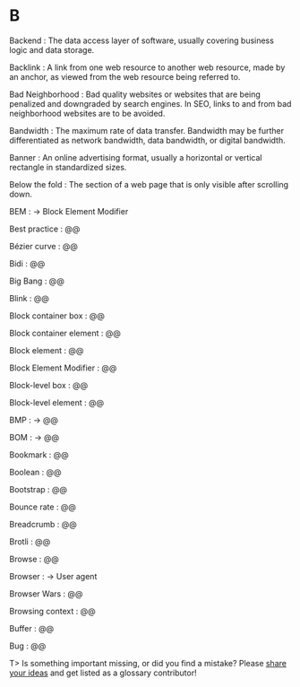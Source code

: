 # B

Backend
: The data access layer of software, usually covering business logic and data storage.

Backlink
: A link from one web resource to another web resource, made by an anchor, as viewed from the web resource being referred to.

Bad Neighborhood
: Bad quality websites or websites that are being penalized and downgraded by search engines. In SEO, links to and from bad neighborhood websites are to be avoided.

Bandwidth
: The maximum rate of data transfer. Bandwidth may be further differentiated as network bandwidth, data bandwidth, or digital bandwidth.

Banner
: An online advertising format, usually a horizontal or vertical rectangle in standardized sizes.

Below the fold
: The section of a web page that is only visible after scrolling down.

BEM
: → Block Element Modifier

Best practice
: @@

Bézier curve
: @@

Bidi
: @@

Big Bang
: @@

Blink
: @@

Block container box
: @@

Block container element
: @@

Block element
: @@

Block Element Modifier
: @@

Block-level box
: @@

Block-level element
: @@

BMP
: → @@

BOM
: → @@

Bookmark
: @@

Boolean
: @@

Bootstrap
: @@

Bounce rate
: @@

Breadcrumb
: @@

Brotli
: @@

Browse
: @@

Browser
: → User agent

Browser Wars
: @@

Browsing context
: @@

Buffer
: @@

Bug
: @@

T> Is something important missing, or did you find a mistake? Please [share your ideas](https://github.com/j9t/web-development-glossary/blob/master/manuscript/b.md) and get listed as a glossary contributor!